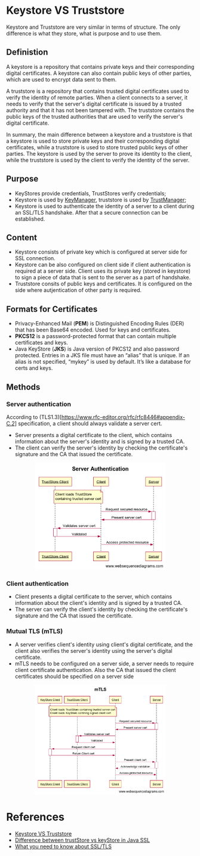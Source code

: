 # Keystore VS Truststore

Keystore and Truststore are very similar in terms of structure. The only difference is what they store, what is purpose and to use them.

## Definistion
A keystore is a repository that contains private keys and their corresponding digital certificates. A keystore can also contain public keys of other parties, which are used to encrypt data sent to them.

A truststore is a repository that contains trusted digital certificates used to verify the identity of remote parties. When a client connects to a server, it needs to verify that the server's digital certificate is issued by a trusted authority and that it has not been tampered with. The truststore contains the public keys of the trusted authorities that are used to verify the server's digital certificate.

In summary, the main difference between a keystore and a truststore is that a keystore is used to store private keys and their corresponding digital certificates, while a truststore is used to store trusted public keys of other parties. The keystore is used by the server to prove its identity to the client, while the truststore is used by the client to verify the identity of the server.

## Purpose
* KeyStores provide credentials, TrustStores verify credentials;
* Keystore is used by [KeyManager](https://docs.oracle.com/en/java/javase/11/docs/api/java.base/javax/net/ssl/KeyManager.html), truststore is used by [TrustManager](https://docs.oracle.com/en/java/javase/11/docs/api/java.base/javax/net/ssl/TrustManager.html);
* Keystore is used to authenticate the identity of a server to a client during an SSL/TLS handshake. After that a secure connection can be established.

## Content
* Keystore consists of private key which is configured at server side for SSL connection.  
* Keystore can be also configured on client side if client authentication is required at a server side. Client uses its private key (stored in keystore) to sign a piece of data that is sent to the server as a part of handshake. 
* Truststore consits of public keys and certificates. It is configured on the side where autjentication of other party is required.

## Formats for Certificates
* Privacy-Enhanced Mail (**PEM**) is Distinguished Encoding Rules (DER) that has been Base64 encoded. Used for keys and certificates.
* **PKCS12** is a password-protected format that can contain multiple certificates and keys.
* Java KeyStore (**JKS**) is Java version of PKCS12 and also password protected. Entries in a JKS file must have an “alias” that is unique. If an alias is not specified, “mykey” is used by default. It’s like a database for certs and keys.

## Methods
### Server authentication
According to (TLS1.3)[https://www.rfc-editor.org/rfc/rfc8446#appendix-C.2] specification, a client should always validate a server cert.
* Server presents a digital certificate to the client, which contains information about the server's identity and is signed by a trusted CA. 
* The client can verify the server's identity by checking the certificate's signature and the CA that issued the certificate.

<p align="center">
  <img src="images/ServerAuth.png" width="70%">
</p>

### Client authentication
* Client presents a digital certificate to the server, which contains information about the client's identity and is signed by a trusted CA. 
* The server can verify the client's identity by checking the certificate's signature and the CA that issued the certificate.


### Mutual TLS (mTLS)
* A server verifies client's identity using client's digital certificate, and the client also verifies the server's identity using the server's digital certificate.
* mTLS needs to be configured on a server side, a server needs to require client certificate authentication. Also the CA that issued the client certificates should be specified on a server side

<p align="center">
  <img src="images/mTLS.png" width="70%">
</p>

# References
* [Keystore VS Truststore ](https://www.youtube.com/watch?v=Ur9LlNOYnRg)
* [Difference between trustStore vs keyStore in Java SSL](https://www.java67.com/2012/12/difference-between-truststore-vs.html)
* [What you need to know about SSL/TLS](https://robinhowlett.com/blog/2016/01/05/everything-you-ever-wanted-to-know-about-ssl-but-were-afraid-to-ask/)
